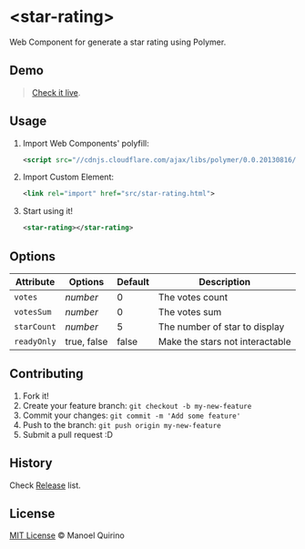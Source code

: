 # &lt;star-rating&gt;

Web Component for generate a star rating using Polymer.

## Demo

> [Check it live](http://manoelneto.github.io/facebook-button).

## Usage

1. Import Web Components' polyfill:

	```xml
	<script src="//cdnjs.cloudflare.com/ajax/libs/polymer/0.0.20130816/polymer.min.js"></script>
	```

2. Import Custom Element:

	```xml
	<link rel="import" href="src/star-rating.html">
	```

3. Start using it!

	```xml
	<star-rating></star-rating>
	```

## Options

Attribute     | Options             | Default        | Description
---           | ---                 | ---            | ---
`votes`      | *number* | 0 | The votes count
`votesSum` | *number* | 0 | The votes sum 
`starCount`        | *number* | 5 | The number of star to display
`readyOnly`        | true, false | false | Make the stars not interactable

## Contributing

1. Fork it!
2. Create your feature branch: `git checkout -b my-new-feature`
3. Commit your changes: `git commit -m 'Add some feature'`
4. Push to the branch: `git push origin my-new-feature`
5. Submit a pull request :D

## History

Check [Release](https://github.com/manoelneto/star-rating/releases/) list.

## License

[MIT License](http://mit-license.org/) © Manoel Quirino
